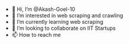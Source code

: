- 👋 Hi, I’m @Akash-Goel-10
- 👀 I’m interested in web scraping and crawling
- 🌱 I’m currently learning web scraping
- 💞️ I’m looking to collaborate on IIT Startups 
- 📫 How to reach me 

<!---
Akash-Goel-10/Akash-Goel-10 is a ✨ special ✨ repository because its `README.md` (this file) appears on your GitHub profile.
You can click the Preview link to take a look at your changes.
--->

